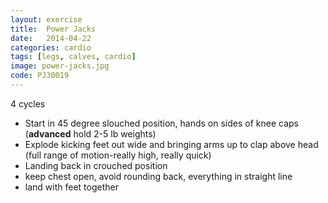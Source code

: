 ```yaml
---
layout: exercise
title:  Power Jacks
date:   2014-04-22
categories: cardio
tags: [legs, calves, cardio]
image: power-jacks.jpg
code: PJ30019
---
```


4 cycles

- Start in 45 degree slouched position, hands on sides of knee caps (**advanced** hold 2-5 lb weights)
- Explode kicking feet out wide and bringing arms up to clap above 
head (full range of motion-really high, really quick)
- Landing back in crouched position
- keep chest open, avoid rounding back, everything in straight line
- land with feet together
